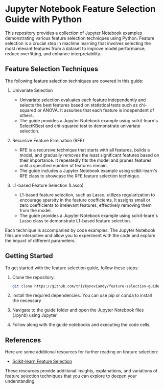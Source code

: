 # Jupyter Notebook Feature Selection Guide with Python

This repository provides a collection of Jupyter Notebook examples demonstrating various feature selection techniques using Python. Feature selection is a crucial step in machine learning that involves selecting the most relevant features from a dataset to improve model performance, reduce overfitting, and enhance interpretability.

## Feature Selection Techniques

The following feature selection techniques are covered in this guide:

1. Univariate Selection
   - Univariate selection evaluates each feature independently and selects the best features based on statistical tests such as chi-squared or ANOVA. It assumes that each feature is independent of others.
   - The guide provides a Jupyter Notebook example using scikit-learn's SelectKBest and chi-squared test to demonstrate univariate selection.

2. Recursive Feature Elimination (RFE)
   - RFE is a recursive technique that starts with all features, builds a model, and gradually removes the least significant features based on their importance. It repeatedly fits the model and prunes features until a specified number of features remain.
   - The guide includes a Jupyter Notebook example using scikit-learn's RFE class to showcase the RFE feature selection technique.

3. L1-based Feature Selection (Lasso)
   - L1-based feature selection, such as Lasso, utilizes regularization to encourage sparsity in the feature coefficients. It assigns small or zero coefficients to irrelevant features, effectively removing them from the model.
   - The guide provides a Jupyter Notebook example using scikit-learn's Lasso class to demonstrate L1-based feature selection.

Each technique is accompanied by code examples. The Jupyter Notebook files are interactive and allow you to experiment with the code and explore the impact of different parameters.

## Getting Started

To get started with the feature selection guide, follow these steps:

1. Clone the repository:

   ```bash
   git clone https://github.com/trizkynoviandy/feature-selection-guide.git

2. Install the required dependencies. You can use pip or conda to install the necessary 
3. Navigate to the guide folder and open the Jupyter Notebook files (.ipynb) using Jupyter 
4. Follow along with the guide notebooks and executing the code cells.

## References

Here are some additional resources for further reading on feature selection:

- [Scikit-learn Feature Selection](https://scikit-learn.org/stable/modules/feature_selection.html)

These resources provide additional insights, explanations, and variations of feature selection techniques that you can explore to deepen your understanding.

